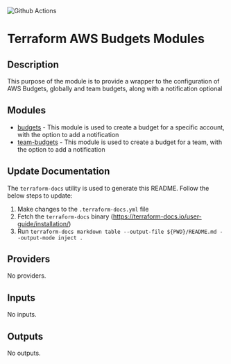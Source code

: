 ![Github Actions](../../actions/workflows/terraform.yml/badge.svg)

# Terraform AWS Budgets Modules

## Description

This purpose of the module is to provide a wrapper to the configuration of AWS Budgets, globally and team budgets, along with a notification optional

## Modules

- [budgets](https://github.com/appvia/terraform-aws-budgets/tree/main/modules/budgets) - This module is used to create a budget for a specific account, with the option to add a notification
- [team-budgets](https://github.com/appvia/terraform-aws-budgets/tree/main/modules/team-budgets) - This module is used to create a budget for a team, with the option to add a notification

## Update Documentation

The `terraform-docs` utility is used to generate this README. Follow the below steps to update:

1. Make changes to the `.terraform-docs.yml` file
2. Fetch the `terraform-docs` binary (https://terraform-docs.io/user-guide/installation/)
3. Run `terraform-docs markdown table --output-file ${PWD}/README.md --output-mode inject .`

<!-- BEGIN_TF_DOCS -->
## Providers

No providers.

## Inputs

No inputs.

## Outputs

No outputs.
<!-- END_TF_DOCS -->

